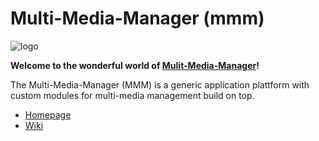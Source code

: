 Multi-Media-Manager (mmm)
=========================

![logo](https://raw.github.com/m-m-m/mmm/master/src/site/resources/images/logo.png)

**Welcome to the wonderful world of [Mulit-Media-Manager](http://m-m-m.sourceforge.net/index.html)!**

The Multi-Media-Manager (MMM) is a generic application plattform with custom modules for multi-media management build on top.

* [Homepage](http://m-m-m.sourceforge.net/index.html)
* [Wiki](wiki)
